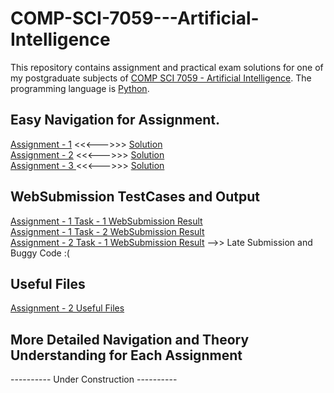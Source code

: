 # COMP-SCI-7059---Artificial-Intelligence
This repository contains assignment and practical exam solutions for one of my postgraduate subjects of [COMP SCI 7059 - Artificial Intelligence](https://www.adelaide.edu.au/course-outlines/009516/1/sem-1/). The programming language is [Python](https://www.python.org/).  

## Easy Navigation for Assignment.
[Assignment - 1](https://github.com/Vanditg/COMP-SCI-7059---Artificial-Intelligence/tree/master/Assignment/Assignment%20-%201/Problem) <<<--->>> [Solution](https://github.com/Vanditg/COMP-SCI-7059---Artificial-Intelligence/tree/master/Assignment/Assignment%20-%201/Solution)  
[Assignment - 2](https://github.com/Vanditg/COMP-SCI-7059---Artificial-Intelligence/tree/master/Assignment/Assignment%20-%202/Problem) <<<--->>> [Solution](https://github.com/Vanditg/COMP-SCI-7059---Artificial-Intelligence/tree/master/Assignment/Assignment%20-%202/Solution)  
[Assignment - 3 ](https://github.com/Vanditg/COMP-SCI-7059---Artificial-Intelligence/tree/master/Assignment/Assignment%20-%203/Problem) <<<--->>> [Solution](https://github.com/Vanditg/COMP-SCI-7059---Artificial-Intelligence/tree/master/Assignment/Assignment%20-%203/Solution)  

## WebSubmission TestCases and Output
[Assignment - 1 Task - 1 WebSubmission Result](https://github.com/Vanditg/COMP-SCI-7059---Artificial-Intelligence/blob/master/Assignment/Assignment%20-%201/WebSubmission/Assignment%20-%201%20-%20Task_1.pdf)  
[Assignment - 1 Task - 2 WebSubmission Result](https://github.com/Vanditg/COMP-SCI-7059---Artificial-Intelligence/blob/master/Assignment/Assignment%20-%201/WebSubmission/Assignment%20-%201%20-%20Task_2.pdf)  
[Assignment - 2 Task - 1 WebSubmission Result](https://github.com/Vanditg/COMP-SCI-7059---Artificial-Intelligence/tree/master/Assignment/Assignment%20-%202/WebSubmission)  -->> Late Submission and Buggy Code :(  

## Useful Files 
[Assignment - 2 Useful Files](https://github.com/Vanditg/COMP-SCI-7059---Artificial-Intelligence/tree/master/useful_files)  

## More Detailed Navigation and Theory Understanding for Each Assignment
---------- Under Construction ----------